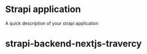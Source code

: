 # Strapi application

A quick description of your strapi application
# strapi-backend-nextjs-travercy
